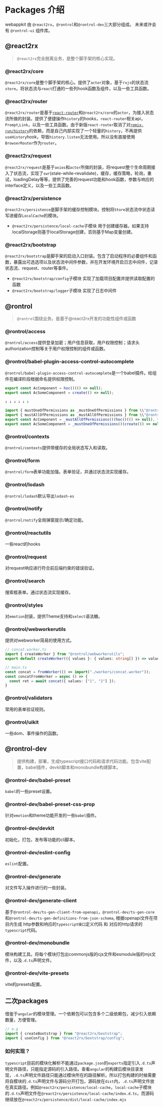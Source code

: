 # Packages 介绍

webappkit 由 `@react2rx`，`@rontrol`和`@rontrol-dev`三大部分组成。
未来或许会有 `@rontrol-ui` 组件库。

## @react2rx

>`@react2rx`完全脱离业务，是整个脚手架的核心实现。

### @react2rx/core
`@react2rx/core`是整个脚手架的核心。提供了`actor`对象，基于`rxjs`的状态流`store`，将状态流与`react`打通的一些列hook函数及组件，以及一些工具函数。

### @react2rx/router
`@react2rx/router`是基于[`react-router`](https://github.com/remix-run/react-router)和`@react2rx/core`的`actor`，为接入状态流所做的封装。提供了便捷操作`history`的hooks，`react-router`相关api，`Prompt`,`Link`，以及一些工具函数。由于新版`react-router`取消了对[`remix-run/history`](https://github.com/remix-run/history)的依赖，而是自己内部实现了一个轻量的`history`，不再提供`useHistory`hook，导致`history.listen`无法使用。所以没有直接使用`BrowserRouter`作为`router`。

### @react2rx/request
`@react2rx/request`是基于`axios`和`actor`所做的封装，将request整个生命周期接入了状态流，实现了`swr`(stale-while-revalidate)，缓存，缓存策略，轮询，重试，loadingDelay等等，提供了完善的request功能和hook函数，参数与响应的interface定义，以及一些工具函数。

### @react2rx/persistence
`@react2rx/persistence`是脚手架的缓存控制模块。控制将`Store`状态流中状态读写进缓存`LocalCache`的模块。

* `@react2rx/persistence/local-cache`子模块 用于创建缓存器。如果支持localStorage则基于localStorage创建，否则基于Map变量创建。

### @react2rx/bootstrap
`@react2rx/bootstrap`是脚手架的启动入口封装。包含了启动程序的必要组件和函数，暴露出可选选项以及状态流中间件参数，并在开发环境开启日志中间件，记录状态流、request、router等事件。

* `@react2rx/bootstrap/config`子模块 实现了加载项目配置并提供读取配置的函数
* `@react2rx/bootstrap/logger`子模块 实现了日志中间件

## @rontrol

>`@rontrol`围绕业务。是基于@react2rx开发的功能性组件或函数

### @rontrol/access
`@rontrol/access`提供登录加密；用户信息获取，用户权限控制；请求头authorization控制等关于用户权限控制的组件或函数。

### @rontrol/babel-plugin-access-control-autocomplete
`@rontrol/babel-plugin-access-control-autocomplete`是一个babel插件。给组件在编译阶段根据命名提供权限控制。

```typescript
export const AcComponent = hoc()(() => null);
export const AcSomeComponent = create(() => null);
    
↓ ↓ ↓ ↓ ↓ ↓

import { mustOneOfPermissions as _mustOneOfPermissions } from \\"@rontrol/access\\";
import { mustAllOfPermissions as _mustAllOfPermissions } from \\"@rontrol/access\\";
export const AcComponent = _mustAllOfPermissions()(hoc()(() => null), false, \\"AcComponent\\");
export const AcSomeComponent = _mustOneOfPermissions()(create(() => null), false, \\"AcSomeComponent\\");
```

### @rontrol/contexts
`@rontrol/contexts`提供带缓存的全局状态写入和读取。

### @rontrol/form
`@rontrol/form`表单功能加强。表单验证，并通过状态流实现缓存。

### @rontrol/lodash
`@rontrol/lodash`默认导出`lodash-es`

### @rontrol/notify
`@rontrol/notify`全局弹窗提示/确定功能。

### @rontrol/reactutils
一些react的hooks

### @rontrol/request
对request响应进行符合前后端约束的错误验证。

### @rontrol/search
搜索框表单。通过状态流实现缓存。

### @rontrol/styles
对`emotion`封装，提供Theme支持和`select`语法糖。

### @rontrol/webworkerutils
提供对webworker简易的使用方式。

```typescript
// concat.worker.ts
import { createWorker } from "@rontrol/webworkerutils";
export default createWorker(({ values }: { values: string[] }) => values.join("."));

// main.ts
const concat = fromWorker(() => import("./workers/concat.worker"));
const concatFromWorker = async () => {
  const ret = await concat({ values: ["1", "2"] });
}
```

### @rontrol/validators
常用的表单验证规则。

### @rontrol/uikit
一些dom、事件操作的函数。

## @rontrol-dev

>提供构建，部署，生成typescript接口代码和请求代码功能。包含vite配置，babel插件，devkit脚本和monobundle构建脚本。

### @rontrol-dev/babel-preset
`babel`的一些preset设置。

### @rontrol-dev/babel-preset-css-prop
针对`emotion`和theme功能开发的一些`babel`插件。

### @rontrol-dev/devkit
初始化，打包，发布等功能的cli脚本。

### @rontrol-dev/eslint-config
`eslint`配置。

### @rontrol-dev/generate
对文件写入操作进行的一些封装。

### @rontrol-dev/generate-client
基于`@rontrol-dev/ts-gen-client-from-openapi`，`@rontrol-dev/ts-gen-core`和`@rontrol-dev/ts-gen-definitions-from-json-schema`,
根据openapi文件在项目内生成 http参数和响应的`typescript接口`定义代码 和 对应的http请求的`typescript`代码。

### @rontrol-dev/monobundle
模块构建工具。将每个模块打包出commonjs版的cjs文件和esmodule版的mjs文件，以及`.d.ts`声明文件。

### @rontrol-dev/vite-presets
vite的presets配置。

## 二次packages
借鉴于`angular`的模块管理。一个依赖包可以包含多个二级依赖包，减少引入依赖数量，方便管理。

```typescript
// e.g
import { createBootstrap } from "@react2rx/bootstrap";
import { useConfig } from "@react2rx/bootstrap/config";
```

### 如何实现？
`typescript`目前的模块化解析不能通过`package.json`的`exports`指定引入`.d.ts`声明文件路径，只能指定源码的引入路径。查看`angular`的构建后模块目录发现，`.d.ts`声明文件路径只能通过模块所在的路径解析。所以打包构建的时候需要将自模块的`.d.ts`声明文件与源码分开打包，源码放在`dist`内，`.d.ts`声明文件放在真实路径。例如`@react2rx/persistence/local-cache`，`local-cache`子模块的`.d.ts`声明文件在`@react2rx/persistence/local-cache/index.d.ts`，而源码继续放在`@react2rx/persistence/dist/local-cache/index.mjs`
